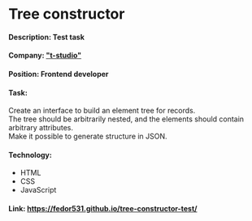 # Tree constructor
#### Description: Test task
#### Company: ["t-studio"](https://tdsgn.ru/)
#### Position: Frontend developer
#### Task: 
Create an interface to build an element tree for records. <br/>
The tree should be arbitrarily nested, and the elements should contain arbitrary attributes. <br/>
Make it possible to generate structure in JSON. <br/>
#### Technology:
* HTML
* CSS
* JavaScript
#### Link: https://fedor531.github.io/tree-constructor-test/
